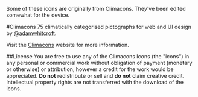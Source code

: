 
Some of these icons are originally from Climacons. They've been edited somewhat for the device.

#Climacons
75 climatically categorised pictographs for web and UI design by <a href="twitter.com/#!/adamwhitcroft">@adamwhitcroft</a>.

Visit the <a href="http://adamwhitcroft.com/climacons/">Climacons</a> website for more information.

##License
You are free to use any of the Climacons Icons (the "icons") in any personal or commercial work without obligation of payment (monetary or otherwise) or attribution, however a credit for the work would be appreciated. <strong>Do not</strong> redistribute or sell and <strong>do not</strong> claim creative credit. Intellectual property rights are not transferred with the download of the icons.